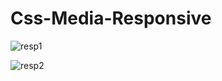 # Css-Media-Responsive

![resp1](https://github.com/SeniorAcademy/Css-Media-Responsive/assets/151378391/1ec93445-b208-4908-ba9c-51121939522b)



![resp2](https://github.com/SeniorAcademy/Css-Media-Responsive/assets/151378391/3a9e577f-507b-4108-8265-5ec1734cf363)
